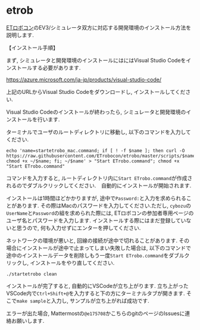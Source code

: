 # etrob

[ETロボコン](https://etrobo.jp/)のEV3/シミュレータ双方に対応する開発環境のインストール方法を説明します.


【インストール手順】

まず, シミュレータと開発環境のインストールにはにはVisual Studio Codeをインストールする必要があります.

https://azure.microsoft.com/ja-jp/products/visual-studio-code/

上記のURLからVisual Studio Codeをダウンロードし, インストールしてください.

Visual Studio Codeのインストールが終わったら, シミュレータと開発環境のインストールを行います. 

ターミナルでユーザのルートディレクトリに移動し, 以下のコマンドを入力してください. 


```
echo 'name=startetrobo_mac.command; if [ ! -f $name ]; then curl -O https://raw.githubusercontent.com/ETrobocon/etrobo/master/scripts/$name; chmod +x ~/$name; fi; ~/$name' > "Start ETrobo.command"; chmod +x "Start ETrobo.command"
```

コマンドを入力すると, ルートディレクトリ内に`Start ETrobo.command`が作成されるのでダブルクリックしてください.　自動的にインストールが開始されます.

インストールは1時間ほどかかりますが, 途中で`Password:`と入力を求められることがあります. その際はMacのパスワードを入力してください.ただし, `cybozu`の`UserName`と`Password`の組を求められた際には, ETロボコンの参加者専用ページのユーザ名とパスワードを入力します. インストールする際にはまだ登録していないと思うので, 何も入力せずにエンターを押してください.

ネットワークの環境が悪いと, 回線の接続が途中で切れることがあります. その場合にインストールが途中で止まってしまい失敗した場合は, 以下のコマンドで途中のインストールデータを削除しもう一度`Start ETrobo.command`をダブルクリックし, インストールをやり直してください.

```
./startetrobo clean
```


インストールが完了すると, 自動的にVSCodeが立ち上がります.
立ち上がったVSCode内で`Ctrl+Shift+@`を入力すると下の方にターミナルタブが開きます. そこで`make sample`と入力し, サンプルが立ち上がれば成功です.

エラーが出た場合, Mattermostの`@e175708`かこちらのgitのページのIssuesに連絡お願いします. 
